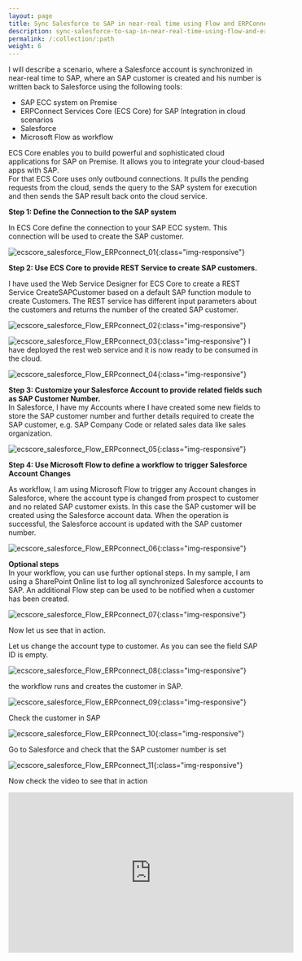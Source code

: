 ```yaml
---
layout: page
title: Sync Salesforce to SAP in near-real time using Flow and ERPConnect Services Core
description: sync-salesforce-to-sap-in-near-real-time-using-flow-and-erpconnect-services-core
permalink: /:collection/:path
weight: 6
---
```


I will describe a scenario, where a Salesforce account is synchronized in near-real time to SAP, where an SAP customer is created and his number is written back to Salesforce using the following tools:

- SAP ECC system on Premise
- ERPConnect Services Core (ECS Core) for SAP Integration in cloud scenarios
- Salesforce
- Microsoft Flow as workflow

ECS Core enables you to build powerful and sophisticated cloud applications for SAP on Premise. It allows you to integrate your cloud-based apps with SAP. <br> For that ECS Core uses only outbound connections. It pulls the pending requests from the cloud, sends the query to the SAP system for execution and then sends the SAP result back onto the cloud service.

**Step 1: Define the Connection to the SAP system** <br>

In ECS Core define the connection to your SAP ECC system. This connection will be used to create the SAP customer.

![ecscore_salesforce_Flow_ERPconnect_01](/img/contents/ecscore/ecscore_salesforce_Flow_ERPconnect_01.png){:class="img-responsive"}

**Step 2: Use ECS Core to provide REST Service to create SAP customers.** <br>

I have used the Web Service Designer for ECS Core to create a REST Service CreateSAPCustomer based on a default SAP function module to create Customers. The REST service has different input parameters about the customers and returns the number of the created SAP customer.

![ecscore_salesforce_Flow_ERPconnect_02](/img/contents/ecscore/ecscore_salesforce_Flow_ERPconnect_02.png){:class="img-responsive"}

![ecscore_salesforce_Flow_ERPconnect_03](/img/contents/ecscore/ecscore_salesforce_Flow_ERPconnect_03.png){:class="img-responsive"}
I have deployed the rest web service and it is now ready to be consumed in the cloud.

![ecscore_salesforce_Flow_ERPconnect_04](/img/contents/ecscore/ecscore_salesforce_Flow_ERPconnect_04.png){:class="img-responsive"}

**Step 3: Customize your Salesforce Account to provide related fields such as SAP Customer Number.** <br>
In Salesforce, I have my Accounts where I have created some new fields to store the SAP customer number and further details required to create the SAP customer, e.g. SAP Company Code or related sales data like sales organization.

![ecscore_salesforce_Flow_ERPconnect_05](/img/contents/ecscore/ecscore_salesforce_Flow_ERPconnect_05.png){:class="img-responsive"}

**Step 4: Use Microsoft Flow to define a workflow to trigger Salesforce Account Changes** <br>

As workflow, I am using Microsoft Flow to trigger any Account changes in Salesforce, where the account type is changed from prospect to customer and no related SAP customer exists. In this case the SAP customer will be created using the Salesforce account data. When the operation is successful, the Salesforce account is updated with the SAP customer number.

![ecscore_salesforce_Flow_ERPconnect_06](/img/contents/ecscore/ecscore_salesforce_Flow_ERPconnect_06.png){:class="img-responsive"}

**Optional steps** <br> 
In your workflow, you can use further optional steps. In my sample, I am using a SharePoint Online list to log all synchronized Salesforce accounts to SAP. An additional Flow step can be used to be notified when a customer has been created.

![ecscore_salesforce_Flow_ERPconnect_07](/img/contents/ecscore/ecscore_salesforce_Flow_ERPconnect_07.png){:class="img-responsive"}

Now let us see that in action.

Let us change the account type to customer. As you can see the field SAP ID is empty.

![ecscore_salesforce_Flow_ERPconnect_08](/img/contents/ecscore/ecscore_salesforce_Flow_ERPconnect_08.png){:class="img-responsive"}

the workflow runs and creates the customer in SAP.

![ecscore_salesforce_Flow_ERPconnect_09](/img/contents/ecscore/ecscore_salesforce_Flow_ERPconnect_09.png){:class="img-responsive"}

Check the customer in SAP

![ecscore_salesforce_Flow_ERPconnect_10](/img/contents/ecscore/ecscore_salesforce_Flow_ERPconnect_10.png){:class="img-responsive"}

Go to Salesforce and check that the SAP customer number is set

![ecscore_salesforce_Flow_ERPconnect_11](/img/contents/ecscore/ecscore_salesforce_Flow_ERPconnect_11.png){:class="img-responsive"}

Now check the video to see that in action

<iframe width="560" height="315"
src="https://www.youtube.com/watch?v=ZCoTA1G5NJQ"
frameborder="0" allow="accelerometer; autoplay;
clipboard-write; encrypted-media; gyroscope; picture-in-picture"
allowfullscreen></iframe>


